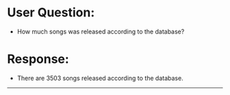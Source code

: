 

# User Question:
- How much songs was released according to the database?

# Response:
- There are 3503 songs released according to the database.

---


